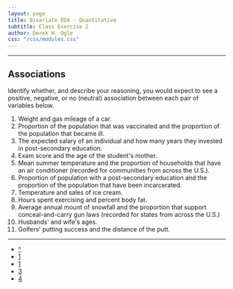 ```yaml
---
layout: page
title: Bivariate EDA - Quantitative
subtitle: Class Exercise 2
author: Derek H. Ogle
css: "/css/modules.css"
---
```

----

## Associations

Identify whether, and describe your reasoning, you would expect to see a positive, negative, or no (neutral) association between each pair of variables below.

1. Weight and gas mileage of a car.
1. Proportion of the population that was vaccinated and the proportion of the population that became ill.
1. The expected salary of an individual and how many years they invested in post-secondary education.
1. Exam score and the age of the student's mother.
1. Mean summer temperature and the proportion of households that have an air conditioner (recorded for communities from across the U.S.).
1. Proportion of population with a post-secondary education and the proportion of the population that have been incarcerated.
1. Temperature and sales of ice cream.
1. Hours spent exercising and percent body fat.
1. Average annual mount of snowfall and the proportion that support conceal-and-carry gun laws (recorded for states from across the U.S.)
1. Husbands' and wife's ages.
1. Golfers' putting success and the distance of the putt.

----

<div class="text-center">
<ul class="pagination pagination-lg">
  <li><a href="index.html">^</a></li>
  <li><a href="CE1.html">1</a></li>
  <li class="active"><a href="#">1</a></li>
  <li><a href="CE3.html">3</a></li>
  <li><a href="CE4.html">4</a></li>
</ul>
